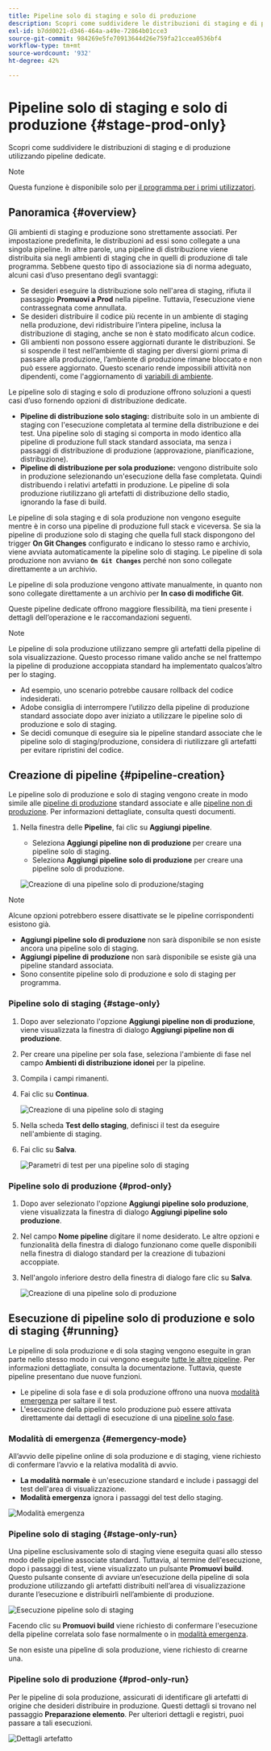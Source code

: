 ```yaml
---
title: Pipeline solo di staging e solo di produzione
description: Scopri come suddividere le distribuzioni di staging e di produzione utilizzando pipeline dedicate.
exl-id: b7dd0021-d346-464a-a49e-72864b01cce3
source-git-commit: 984269e5fe70913644d26e759fa21ccea0536bf4
workflow-type: tm+mt
source-wordcount: '932'
ht-degree: 42%

---
```


# Pipeline solo di staging e solo di produzione {#stage-prod-only}

Scopri come suddividere le distribuzioni di staging e di produzione utilizzando pipeline dedicate.

>[!NOTE]
>
>Questa funzione è disponibile solo per [il programma per i primi utilizzatori](/help/release-notes/current.md#early-adoption).

## Panoramica {#overview}

Gli ambienti di staging e produzione sono strettamente associati. Per impostazione predefinita, le distribuzioni ad essi sono collegate a una singola pipeline. In altre parole, una pipeline di distribuzione viene distribuita sia negli ambienti di staging che in quelli di produzione di tale programma. Sebbene questo tipo di associazione sia di norma adeguato, alcuni casi d’uso presentano degli svantaggi:

* Se desideri eseguire la distribuzione solo nell&#39;area di staging, rifiuta il passaggio **Promuovi a Prod** nella pipeline. Tuttavia, l’esecuzione viene contrassegnata come annullata.
* Se desideri distribuire il codice più recente in un ambiente di staging nella produzione, devi ridistribuire l’intera pipeline, inclusa la distribuzione di staging, anche se non è stato modificato alcun codice.
* Gli ambienti non possono essere aggiornati durante le distribuzioni. Se si sospende il test nell’ambiente di staging per diversi giorni prima di passare alla produzione, l’ambiente di produzione rimane bloccato e non può essere aggiornato. Questo scenario rende impossibili attività non dipendenti, come l&#39;aggiornamento di [variabili di ambiente](/help/getting-started/build-environment.md#environment-variables).

Le pipeline solo di staging e solo di produzione offrono soluzioni a questi casi d’uso fornendo opzioni di distribuzione dedicate.

* **Pipeline di distribuzione solo staging:** distribuite solo in un ambiente di staging con l&#39;esecuzione completata al termine della distribuzione e dei test. Una pipeline solo di staging si comporta in modo identico alla pipeline di produzione full stack standard associata, ma senza i passaggi di distribuzione di produzione (approvazione, pianificazione, distribuzione).
* **Pipeline di distribuzione per sola produzione:** vengono distribuite solo in produzione selezionando un&#39;esecuzione della fase completata. Quindi distribuendo i relativi artefatti in produzione. Le pipeline di sola produzione riutilizzano gli artefatti di distribuzione dello stadio, ignorando la fase di build.

Le pipeline di sola staging e di sola produzione non vengono eseguite mentre è in corso una pipeline di produzione full stack e viceversa. Se sia la pipeline di produzione solo di staging che quella full stack dispongono del trigger **On Git Changes** configurato e indicano lo stesso ramo e archivio, viene avviata automaticamente la pipeline solo di staging. Le pipeline di sola produzione non avviano **`On Git Changes`** perché non sono collegate direttamente a un archivio.

Le pipeline di sola produzione vengono attivate manualmente, in quanto non sono collegate direttamente a un archivio per **In caso di modifiche Git**.

Queste pipeline dedicate offrono maggiore flessibilità, ma tieni presente i dettagli dell’operazione e le raccomandazioni seguenti.

>[!NOTE]
>
>Le pipeline di sola produzione utilizzano sempre gli artefatti della pipeline di sola visualizzazione. Questo processo rimane valido anche se nel frattempo la pipeline di produzione accoppiata standard ha implementato qualcos’altro per lo staging.
>
>* Ad esempio, uno scenario potrebbe causare rollback del codice indesiderati.
>* Adobe consiglia di interrompere l’utilizzo della pipeline di produzione standard associate dopo aver iniziato a utilizzare le pipeline solo di produzione e solo di staging.
>* Se decidi comunque di eseguire sia le pipeline standard associate che le pipeline solo di staging/produzione, considera di riutilizzare gli artefatti per evitare ripristini del codice.

## Creazione di pipeline {#pipeline-creation}

Le pipeline solo di produzione e solo di staging vengono create in modo simile alle [pipeline di produzione](/help/using/production-pipelines.md) standard associate e alle [pipeline non di produzione](/help/using/non-production-pipelines.md). Per informazioni dettagliate, consulta questi documenti.

1. Nella finestra delle **Pipeline**, fai clic su **Aggiungi pipeline**.

   * Seleziona **Aggiungi pipeline non di produzione** per creare una pipeline solo di staging.
   * Seleziona **Aggiungi pipeline solo di produzione** per creare una pipeline solo di produzione.

   ![Creazione di una pipeline solo di produzione/staging](/help/assets/configure-pipelines/prod-stage-pipelines.png)

>[!NOTE]
>
>Alcune opzioni potrebbero essere disattivate se le pipeline corrispondenti esistono già.
>
>* **Aggiungi pipeline solo di produzione** non sarà disponibile se non esiste ancora una pipeline solo di staging.
>* **Aggiungi pipeline di produzione** non sarà disponibile se esiste già una pipeline standard associata.
>* Sono consentite pipeline solo di produzione e solo di staging per programma.

### Pipeline solo di staging {#stage-only}

1. Dopo aver selezionato l&#39;opzione **Aggiungi pipeline non di produzione**, viene visualizzata la finestra di dialogo **Aggiungi pipeline non di produzione**.
1. Per creare una pipeline per sola fase, seleziona l&#39;ambiente di fase nel campo **Ambienti di distribuzione idonei** per la pipeline.
1. Compila i campi rimanenti.
1. Fai clic su **Continua**.

   ![Creazione di una pipeline solo di staging](/help/assets/configure-pipelines/stage-only.png)

1. Nella scheda **Test dello staging**, definisci il test da eseguire nell&#39;ambiente di staging.
1. Fai clic su **Salva**.

   ![Parametri di test per una pipeline solo di staging](/help/assets/configure-pipelines/stage-only-test.png)

### Pipeline solo di produzione {#prod-only}

1. Dopo aver selezionato l&#39;opzione **Aggiungi pipeline solo produzione**, viene visualizzata la finestra di dialogo **Aggiungi pipeline solo produzione**.
1. Nel campo **Nome pipeline** digitare il nome desiderato. Le altre opzioni e funzionalità della finestra di dialogo funzionano come quelle disponibili nella finestra di dialogo standard per la creazione di tubazioni accoppiate.
1. Nell&#39;angolo inferiore destro della finestra di dialogo fare clic su **Salva**.

   ![Creazione di una pipeline solo di produzione](/help/assets/configure-pipelines/prod-only-pipeline.png)

## Esecuzione di pipeline solo di produzione e solo di staging {#running}

Le pipeline di sola produzione e di sola staging vengono eseguite in gran parte nello stesso modo in cui vengono eseguite [tutte le altre pipeline](/help/using/managing-pipelines.md#running-pipelines). Per informazioni dettagliate, consulta la documentazione. Tuttavia, queste pipeline presentano due nuove funzioni.

* Le pipeline di sola fase e di sola produzione offrono una nuova [modalità emergenza](#emergency-mode) per saltare il test.
* L&#39;esecuzione della pipeline solo produzione può essere attivata direttamente dai dettagli di esecuzione di una [pipeline solo fase](#stage-only-run).

### Modalità di emergenza {#emergency-mode}

All’avvio delle pipeline online di sola produzione e di staging, viene richiesto di confermare l’avvio e la relativa modalità di avvio.

* **La modalità normale** è un&#39;esecuzione standard e include i passaggi del test dell&#39;area di visualizzazione.
* **Modalità emergenza** ignora i passaggi del test dello staging.

![Modalità emergenza](/help/assets/configure-pipelines/emergency-mode.png)

### Pipeline solo di staging {#stage-only-run}

Una pipeline esclusivamente solo di staging viene eseguita quasi allo stesso modo delle pipeline associate standard. Tuttavia, al termine dell&#39;esecuzione, dopo i passaggi di test, viene visualizzato un pulsante **Promuovi build**. Questo pulsante consente di avviare un’esecuzione della pipeline di sola produzione utilizzando gli artefatti distribuiti nell’area di visualizzazione durante l’esecuzione e distribuirli nell’ambiente di produzione.

![Esecuzione pipeline solo di staging](/help/assets/configure-pipelines/stage-only-pipeline-run.png)

Facendo clic su **Promuovi build** viene richiesto di confermare l&#39;esecuzione della pipeline correlata solo fase normalmente o in [modalità emergenza](#emergency-mode).

Se non esiste una pipeline di sola produzione, viene richiesto di crearne una.

### Pipeline solo di produzione {#prod-only-run}

Per le pipeline di sola produzione, assicurati di identificare gli artefatti di origine che desideri distribuire in produzione. Questi dettagli si trovano nel passaggio **Preparazione elemento**. Per ulteriori dettagli e registri, puoi passare a tali esecuzioni.

![Dettagli artefatto](/help/assets/configure-pipelines/prod-only-pipeline-run.png)
